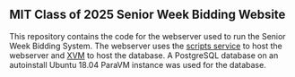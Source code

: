 ## MIT Class of 2025 Senior Week Bidding Website

This repository contains the code for the webserver used to run the Senior Week Bidding System. 
The webserver uses the [scripts service](https://scripts.mit.edu/) to host the webserver and [XVM](xvm.mit.edu) to host the database. 
A PostgreSQL database on an autoinstall Ubuntu 18.04 ParaVM instance was used for the database. 
